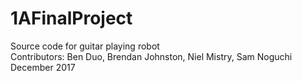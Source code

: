 # 1AFinalProject

Source code for guitar playing robot<br>
Contributors: Ben Duo, Brendan Johnston, Niel Mistry, Sam Noguchi<br>
December 2017
